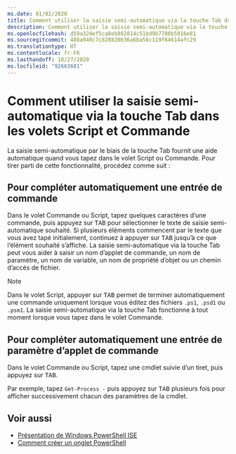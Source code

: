 ```yaml
---
ms.date: 01/02/2020
title: Comment utiliser la saisie semi-automatique via la touche Tab dans les volets Script et Commande
description: Comment utiliser la saisie semi-automatique via la touche Tab dans les volets Script et Commande
ms.openlocfilehash: d59a324ef5ca8eb882814c51bd9b7780b5916e81
ms.sourcegitcommit: 488a940c7c828820b36a6ba56c119f64614afc29
ms.translationtype: HT
ms.contentlocale: fr-FR
ms.lasthandoff: 10/27/2020
ms.locfileid: "92663681"
---
```

# <a name="how-to-use-tab-completion-in-the-script-pane-and-console-pane"></a>Comment utiliser la saisie semi-automatique via la touche Tab dans les volets Script et Commande

La saisie semi-automatique par le biais de la touche Tab fournit une aide automatique quand vous tapez dans le volet Script ou Commande. Pour tirer parti de cette fonctionnalité, procédez comme suit :

## <a name="to-automatically-complete-a-command-entry"></a>Pour compléter automatiquement une entrée de commande

Dans le volet Commande ou Script, tapez quelques caractères d’une commande, puis appuyez sur <kbd>TAB</kbd> pour sélectionner le texte de saisie semi-automatique souhaité. Si plusieurs éléments commencent par le texte que vous avez tapé initialement, continuez à appuyer sur <kbd>TAB</kbd> jusqu’à ce que l’élément souhaité s’affiche. La saisie semi-automatique via la touche Tab peut vous aider à saisir un nom d’applet de commande, un nom de paramètre, un nom de variable, un nom de propriété d’objet ou un chemin d’accès de fichier.

> [!NOTE]
> Dans le volet Script, appuyer sur <kbd>TAB</kbd> permet de terminer automatiquement une commande uniquement lorsque vous éditez des fichiers `.ps1`, `.psd1` ou `.psm1`. La saisie semi-automatique via la touche Tab fonctionne à tout moment lorsque vous tapez dans le volet Commande.

## <a name="to-automatically-complete-a-cmdlet-parameter-entry"></a>Pour compléter automatiquement une entrée de paramètre d’applet de commande

Dans le volet Commande ou Script, tapez une cmdlet suivie d’un tiret, puis appuyez sur <kbd>TAB</kbd>.

Par exemple, tapez `Get-Process -` puis appuyez sur <kbd>TAB</kbd> plusieurs fois pour afficher successivement chacun des paramètres de la cmdlet.

## <a name="see-also"></a>Voir aussi

- [Présentation de Windows PowerShell ISE](Introducing-the-Windows-PowerShell-ISE.md)
- [Comment créer un onglet PowerShell](How-to-Create-a-PowerShell-Tab-in-Windows-PowerShell-ISE.md)
